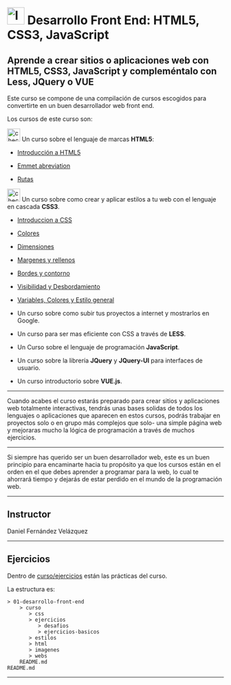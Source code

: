 # <img width="40" height="40" src="https://img.icons8.com/emoji/48/laptop-emoji.png" alt="laptop"/> Desarrollo Front End: HTML5, CSS3, JavaScript

## Aprende a crear sitios o aplicaciones web con HTML5, CSS3, JavaScript y compleméntalo con Less, JQuery o VUE

Este curso se compone de una compilación de cursos escogidos para convertirte en un buen desarrollador web front end.

Los cursos de este curso son:

<img width="30" height="30" src="https://img.icons8.com/emoji/30/check-mark-emoji.png" alt="check mark"/> Un curso sobre el lenguaje de marcas **HTML5**: 

- [Introducción a HTML5](https://github.com/eugenia1984/desarrollo-front-end-html-css-javascript/tree/main/01-desarrollo-front-end/teoria/intro_html.md)

- [Emmet abreviation](https://github.com/eugenia1984/desarrollo-front-end-html-css-javascript/tree/main/01-desarrollo-front-end/teoria/emmet.md)

- [Rutas](https://github.com/eugenia1984/desarrollo-front-end-html-css-javascript/blob/main/01-desarrollo-front-end/teoria/rutas.md)



<img width="30" height="30" src="https://img.icons8.com/emoji/30/check-mark-emoji.png" alt="check mark"/> Un curso sobre como crear y aplicar estilos a tu web con el lenguaje en cascada **CSS3**.

- [Introduccion a CSS](https://github.com/eugenia1984/desarrollo-front-end-html-css-javascript/blob/main/01-desarrollo-front-end/teoria/intro_css.md)

- [Colores](https://github.com/eugenia1984/desarrollo-front-end-html-css-javascript/blob/main/01-desarrollo-front-end/teoria/colores.md)

- [Dimensiones](https://github.com/eugenia1984/desarrollo-front-end-html-css-javascript/blob/main/01-desarrollo-front-end/teoria/dimensiones.md)

- [Margenes y rellenos](https://github.com/eugenia1984/desarrollo-front-end-html-css-javascript/tree/main/01-desarrollo-front-end/curso/ejercicios/ejercicios-basicos/margenes-y-rellenos)
  
- [Bordes y contorno](https://github.com/eugenia1984/desarrollo-front-end-html-css-javascript/tree/main/01-desarrollo-front-end/curso/ejercicios/ejercicios-basicos/bordes-y-contorno)

- [Visibilidad y Desbordamiento](https://github.com/eugenia1984/desarrollo-front-end-html-css-javascript/tree/main/01-desarrollo-front-end/curso/ejercicios/ejercicios-basicos/visibilidad-desbordamiento)

- [Variables, Colores y Estilo general](https://github.com/eugenia1984/desarrollo-front-end-html-css-javascript/tree/main/01-desarrollo-front-end/curso/estilos)
- Un curso sobre como subir tus proyectos a internet y mostrarlos en Google.

- Un curso para ser mas eficiente con CSS a través de **LESS**.

- Un Curso sobre el lenguaje de programación **JavaScript**.

- Un curso sobre la librería **JQuery** y **JQuery-UI** para interfaces de usuario.

- Un curso introductorio sobre **VUE.js**.

---

Cuando acabes el curso estarás preparado para crear sitios y aplicaciones web totalmente interactivas, tendrás unas bases solidas de todos los lenguajes o aplicaciones que aparecen en estos cursos, podrás trabajar en proyectos solo o en grupo más complejos que solo- una simple página web y mejoraras mucho la lógica de programación a través de muchos ejercicios.

---

Si siempre has querido ser un buen desarrollador web, este es un buen principio para encaminarte hacia tu propósito ya que los cursos están en el orden en el que debes aprender a programar para la web, lo cual te ahorrará tiempo y dejarás de estar perdido en el mundo de la programación web.

---

## Instructor

Daniel Fernández Velázquez

---

## Ejercicios

Dentro de [curso/ejercicios](https://github.com/eugenia1984/desarrollo-front-end-html-css-javascript/tree/main/01-desarrollo-front-end/curso/ejercicios) están las prácticas del curso.

La estructura es:

```
> 01-desarrollo-front-end
    > curso
       > css
       > ejercicios
          > desafios
          > ejercicios-basicos
       > estilos
       > html
       > imagenes
       > webs
    README.md
README.md
```

---
